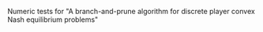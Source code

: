 Numeric tests for "A branch-and-prune algorithm for discrete player convex Nash equilibrium problems"